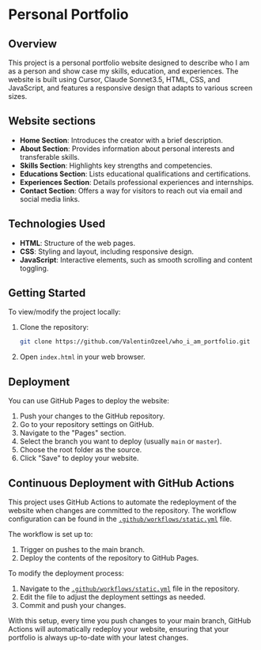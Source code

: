 # Personal Portfolio

## Overview
This project is a personal portfolio website designed to describe who I am as a person and show case my skills, education, and experiences. The website is built using Cursor, Claude Sonnet3.5, HTML, CSS, and JavaScript, and features a responsive design that adapts to various screen sizes.

## Website sections
- **Home Section**: Introduces the creator with a brief description.
- **About Section**: Provides information about personal interests and transferable skills.
- **Skills Section**: Highlights key strengths and competencies.
- **Educations Section**: Lists educational qualifications and certifications.
- **Experiences Section**: Details professional experiences and internships.
- **Contact Section**: Offers a way for visitors to reach out via email and social media links.

## Technologies Used
- **HTML**: Structure of the web pages.
- **CSS**: Styling and layout, including responsive design.
- **JavaScript**: Interactive elements, such as smooth scrolling and content toggling.

## Getting Started
To view/modify the project locally:
1. Clone the repository:
   ```bash
   git clone https://github.com/ValentinOzeel/who_i_am_portfolio.git
   ```
2. Open `index.html` in your web browser.

## Deployment

You can use GitHub Pages to deploy the website:

1. Push your changes to the GitHub repository.
2. Go to your repository settings on GitHub.
3. Navigate to the "Pages" section.
4. Select the branch you want to deploy (usually `main` or `master`).
5. Choose the root folder as the source.
6. Click "Save" to deploy your website.

## Continuous Deployment with GitHub Actions

This project uses GitHub Actions to automate the redeployment of the website when changes are committed to the repository. The workflow configuration can be found in the [`.github/workflows/static.yml`](../../blob/main/.github/workflows/static.yml) file.

The workflow is set up to:

1. Trigger on pushes to the main branch.
2. Deploy the contents of the repository to GitHub Pages.

To modify the deployment process:

1. Navigate to the [`.github/workflows/static.yml`](../../blob/main/.github/workflows/static.yml) file in the repository.
2. Edit the file to adjust the deployment settings as needed.
3. Commit and push your changes.

With this setup, every time you push changes to your main branch, GitHub Actions will automatically redeploy your website, ensuring that your portfolio is always up-to-date with your latest changes.